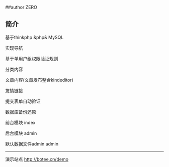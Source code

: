 ﻿##author  ZERO

## 简介

基于thinkphp &php& MySQL 

实现导航

基于单用户组权限验证规则

分类内容

文章内容(文章发布整合kindeditor)

友情链接

提交表单自动验证

数据库备份还原

前台模块 index

后台模块 admin

默认数据文件admin  admin

---------------------------------------------------

演示站点
http://botee.cn/demo




